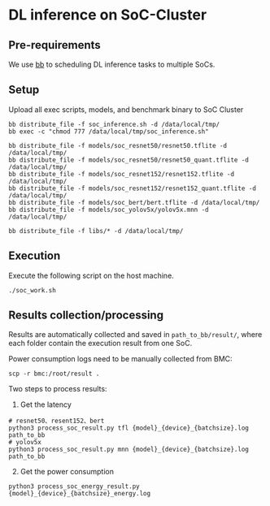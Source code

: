 # DL inference on SoC-Cluster

## Pre-requirements

We use [bb](https://github.com/dxxhjk/bb) to scheduling DL inference tasks to multiple SoCs.

## Setup

Upload all exec scripts, models, and benchmark binary to SoC Cluster

   ```
   bb distribute_file -f soc_inference.sh -d /data/local/tmp/
   bb exec -c "chmod 777 /data/local/tmp/soc_inference.sh"

   bb distribute_file -f models/soc_resnet50/resnet50.tflite -d /data/local/tmp/
   bb distribute_file -f models/soc_resnet50/resnet50_quant.tflite -d /data/local/tmp/
   bb distribute_file -f models/soc_resnet152/resnet152.tflite -d /data/local/tmp/
   bb distribute_file -f models/soc_resnet152/resnet152_quant.tflite -d /data/local/tmp/
   bb distribute_file -f models/soc_bert/bert.tflite -d /data/local/tmp/
   bb distribute_file -f models/soc_yolov5x/yolov5x.mnn -d /data/local/tmp/

   bb distribute_file -f libs/* -d /data/local/tmp/
   ```

## Execution

Execute the following script on the host machine.

```
./soc_work.sh
```

## Results collection/processing

Results are automatically collected and saved in `path_to_bb/result/`, where each folder contain the execution result from one SoC.

Power consumption logs need to be manually collected from BMC:

```
scp -r bmc:/root/result .
```

Two steps to process results:

1. Get the latency

```
# resnet50、resent152、bert
python3 process_soc_result.py tfl {model}_{device}_{batchsize}.log path_to_bb
# yolov5x
python3 process_soc_result.py mnn {model}_{device}_{batchsize}.log path_to_bb
```

2. Get the power consumption

```
python3 process_soc_energy_result.py {model}_{device}_{batchsize}_energy.log
```
